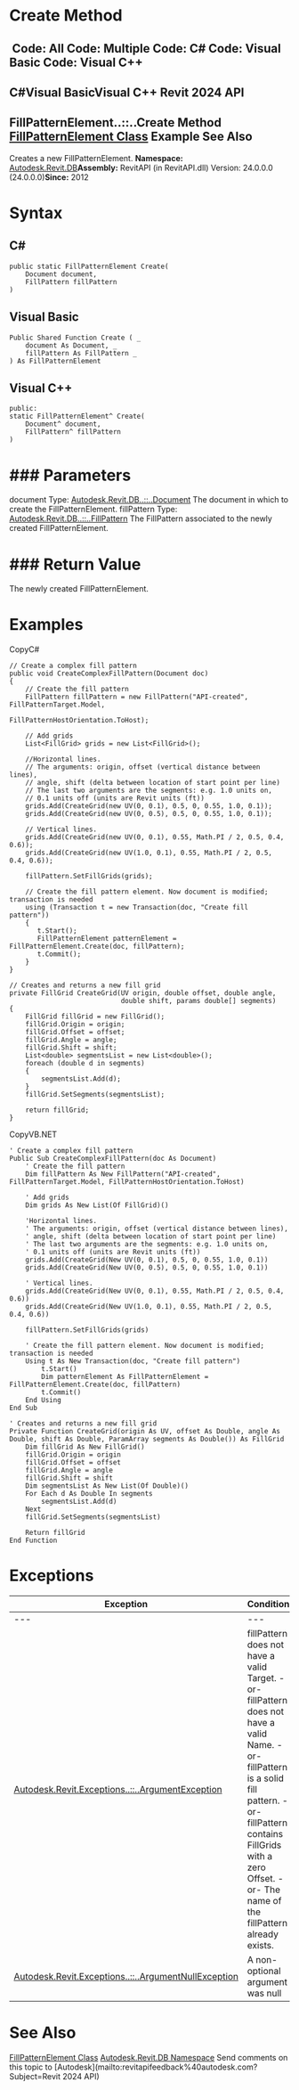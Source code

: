 # Create Method

﻿
 Code: All Code: Multiple Code: C# Code: Visual Basic Code: Visual C++   
---  
C#Visual BasicVisual C++
Revit 2024 API  
---  
FillPatternElement..::..Create Method   
[FillPatternElement Class](64ecefd0-f5c4-5cd9-53bd-10a64739257e.md "FillPatternElement Class") Example See Also  
---  
Creates a new FillPatternElement. 
**Namespace:** [Autodesk.Revit.DB](87546ba7-461b-c646-cbb1-2cb8f5bff8b2.md "Autodesk.Revit.DB Namespace")**Assembly:** RevitAPI (in RevitAPI.dll) Version: 24.0.0.0 (24.0.0.0)**Since:** 2012 
# Syntax
C#  
---  
```text
public static FillPatternElement Create(
	Document document,
	FillPattern fillPattern
)
```
  
Visual Basic  
---  
```text
Public Shared Function Create ( _
	document As Document, _
	fillPattern As FillPattern _
) As FillPatternElement
```
  
Visual C++  
---  
```text
public:
static FillPatternElement^ Create(
	Document^ document, 
	FillPattern^ fillPattern
)
```
  
# ### Parameters
document
    Type: [Autodesk.Revit.DB..::..Document](db03274b-a107-aa32-9034-f3e0df4bb1ec.md "Document Class") The document in which to create the FillPatternElement. 
fillPattern
    Type: [Autodesk.Revit.DB..::..FillPattern](cc546ee9-ba80-c13d-4b74-8c0e2517bc28.md "FillPattern Class") The FillPattern associated to the newly created FillPatternElement. 
# ### Return Value
The newly created FillPatternElement. 
# Examples
CopyC#
```text
// Create a complex fill pattern
public void CreateComplexFillPattern(Document doc)
{
    // Create the fill pattern
    FillPattern fillPattern = new FillPattern("API-created", FillPatternTarget.Model,
                                              FillPatternHostOrientation.ToHost);

    // Add grids
    List<FillGrid> grids = new List<FillGrid>();

    //Horizontal lines.  
    // The arguments: origin, offset (vertical distance between lines), 
    // angle, shift (delta between location of start point per line)
    // The last two arguments are the segments: e.g. 1.0 units on, 
    // 0.1 units off (units are Revit units (ft))
    grids.Add(CreateGrid(new UV(0, 0.1), 0.5, 0, 0.55, 1.0, 0.1));
    grids.Add(CreateGrid(new UV(0, 0.5), 0.5, 0, 0.55, 1.0, 0.1));

    // Vertical lines.  
    grids.Add(CreateGrid(new UV(0, 0.1), 0.55, Math.PI / 2, 0.5, 0.4, 0.6));
    grids.Add(CreateGrid(new UV(1.0, 0.1), 0.55, Math.PI / 2, 0.5, 0.4, 0.6));

    fillPattern.SetFillGrids(grids);

    // Create the fill pattern element. Now document is modified; transaction is needed
    using (Transaction t = new Transaction(doc, "Create fill pattern"))
    {
       t.Start();
       FillPatternElement patternElement = FillPatternElement.Create(doc, fillPattern);
       t.Commit();
    }
}

// Creates and returns a new fill grid
private FillGrid CreateGrid(UV origin, double offset, double angle,
                            double shift, params double[] segments)
{
    FillGrid fillGrid = new FillGrid();
    fillGrid.Origin = origin;
    fillGrid.Offset = offset;
    fillGrid.Angle = angle;
    fillGrid.Shift = shift;
    List<double> segmentsList = new List<double>();
    foreach (double d in segments)
    {
        segmentsList.Add(d);
    }
    fillGrid.SetSegments(segmentsList);

    return fillGrid;
}
```

CopyVB.NET
```text
' Create a complex fill pattern
Public Sub CreateComplexFillPattern(doc As Document)
    ' Create the fill pattern
    Dim fillPattern As New FillPattern("API-created", FillPatternTarget.Model, FillPatternHostOrientation.ToHost)

    ' Add grids
    Dim grids As New List(Of FillGrid)()

    'Horizontal lines.  
    ' The arguments: origin, offset (vertical distance between lines), 
    ' angle, shift (delta between location of start point per line)
    ' The last two arguments are the segments: e.g. 1.0 units on, 
    ' 0.1 units off (units are Revit units (ft))
    grids.Add(CreateGrid(New UV(0, 0.1), 0.5, 0, 0.55, 1.0, 0.1))
    grids.Add(CreateGrid(New UV(0, 0.5), 0.5, 0, 0.55, 1.0, 0.1))

    ' Vertical lines.  
    grids.Add(CreateGrid(New UV(0, 0.1), 0.55, Math.PI / 2, 0.5, 0.4, 0.6))
    grids.Add(CreateGrid(New UV(1.0, 0.1), 0.55, Math.PI / 2, 0.5, 0.4, 0.6))

    fillPattern.SetFillGrids(grids)

    ' Create the fill pattern element. Now document is modified; transaction is needed
    Using t As New Transaction(doc, "Create fill pattern")
        t.Start()
        Dim patternElement As FillPatternElement = FillPatternElement.Create(doc, fillPattern)
        t.Commit()
    End Using
End Sub

' Creates and returns a new fill grid
Private Function CreateGrid(origin As UV, offset As Double, angle As Double, shift As Double, ParamArray segments As Double()) As FillGrid
    Dim fillGrid As New FillGrid()
    fillGrid.Origin = origin
    fillGrid.Offset = offset
    fillGrid.Angle = angle
    fillGrid.Shift = shift
    Dim segmentsList As New List(Of Double)()
    For Each d As Double In segments
        segmentsList.Add(d)
    Next
    fillGrid.SetSegments(segmentsList)

    Return fillGrid
End Function
```

# Exceptions
| Exception | Condition |
| --- | --- |
| --- | --- |
| [Autodesk.Revit.Exceptions..::..ArgumentException](2e6e4206-97a8-dd4b-df5d-4269f4bb6088.md "ArgumentException Class") | fillPattern does not have a valid Target. -or- fillPattern does not have a valid Name. -or- fillPattern is a solid fill pattern. -or- fillPattern contains FillGrids with a zero Offset. -or- The name of the fillPattern already exists. |
| [Autodesk.Revit.Exceptions..::..ArgumentNullException](631e1424-60f4-929b-4e52-dda9dcd26316.md "ArgumentNullException Class") | A non-optional argument was null |

# See Also
[FillPatternElement Class](64ecefd0-f5c4-5cd9-53bd-10a64739257e.md "FillPatternElement Class")
[Autodesk.Revit.DB Namespace](87546ba7-461b-c646-cbb1-2cb8f5bff8b2.md "Autodesk.Revit.DB Namespace")
Send comments on this topic to [Autodesk](mailto:revitapifeedback%40autodesk.com?Subject=Revit 2024 API)